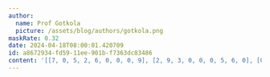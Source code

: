 ```yaml
---
author:
  name: Prof Gotkola
  picture: /assets/blog/authors/gotkola.png
maskRate: 0.32
date: 2024-04-18T08:00:01.420709
id: a8672934-fd59-11ee-901b-f7363dc83486
content: '[[7, 0, 5, 2, 6, 0, 0, 0, 9], [2, 9, 3, 0, 0, 0, 5, 6, 0], [0, 8, 6, 1, 9, 0, 7, 2, 3], [1, 2, 0, 5, 7, 6, 0, 3, 8], [3, 5, 9, 4, 8, 1, 0, 7, 0], [6, 7, 8, 9, 3, 2, 0, 0, 0], [8, 4, 2, 0, 1, 0, 3, 0, 6], [5, 6, 7, 3, 0, 0, 0, 9, 4], [9, 0, 1, 0, 5, 4, 2, 8, 7]]'
---
```


